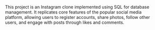This project is an Instagram clone implemented using SQL for database management.
It replicates core features of the popular social media platform, allowing users to register accounts, share photos, follow other users, and engage with posts through likes and comments.
